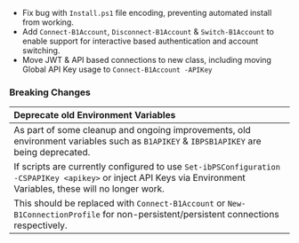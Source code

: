 - Fix bug with `Install.ps1` file encoding, preventing automated install from working.
- Add `Connect-B1Account`, `Disconnect-B1Account` & `Switch-B1Account` to enable support for interactive based authentication and account switching.
- Move JWT & API based connections to new class, including moving Global API Key usage to `Connect-B1Account -APIKey`

### Breaking Changes

|  **Deprecate old Environment Variables**  |
|:-------------------------|
| As part of some cleanup and ongoing improvements, old environment variables such as `B1APIKEY` & `IBPSB1APIKEY` are being deprecated. |
| If scripts are currently configured to use `Set-ibPSConfiguration -CSPAPIKey <apikey>` or inject API Keys via Environment Variables, these will no longer work. |
| This should be replaced with `Connect-B1Account` or `New-B1ConnectionProfile` for non-persistent/persistent connections respectively. |